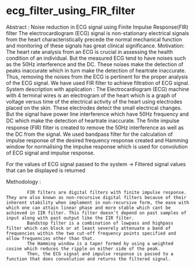 # ecg_filter_using_FIR_filter
Abstract :
       Noise reduction in ECG signal using Finite Impulse Response(FIR) filter
             The electrocardiogram (ECG) signal is non-stationary electrical signals from the heart characteristically precede the normal mechanical function and monitoring of these signals has great clinical significance.
Motivation:
             The heart rate analysis from an ECG is crucial in assessing the health condition of an individual. But the measured ECG tend to have noises such as the 50Hz interference and the DC.  These noises make the detection of peaks inaccurate which in turn make the detection of heartrate inaccurate. Thus, removing the noises from the ECG is pertinent for the proper analysis of the ECG signal. We have used FIR filter to achieve filtration of ECG signal.
System description with application :
             The Electrocardiogram (ECG) machine with 4 terminal wires is an electrogram of the heart which is a graph of voltage versus time of the electrical activity of the heart using electrodes placed on the skin. These electrodes detect the small electrical changes.
             But the signal have power line interference which have 50Hz frequency and DC which make the detection of heartrate inaccurate.
             The ﬁnite impulse response (FIR) ﬁlter is created to remove the 50Hz interference as well as the DC from the signal. 
             We used bandpass filter  for the calculation of impulse response of the desired frequency response created and Hamming window for normalising the impulse response which is used for convolution of ECG signal and impulse response. 

For the values of ECG signal passed to the system -> Filtered signal values that can be displayed is returned

Methodology :

            FIR filters are digital filters with finite impulse response. They are also known as non-recursive digital filters because of their inherent stability when implement in non-recursive form, the ease with which one can attain linear phase and more stable which cant be achieved in IIR filter. This filter doesn’t depend on past samples of input along with past output like the IIR filter.
            Bandstop filter is a combination of lowpass and highpass filter which can block or at least severely attenuate a band of frequencies within the two cut-off frequency points specified and allow frequencies other than that.  
            The Hamming window is a taper formed by using a weighted cosine which reduces the ripple on either side of the peak.
            Then, the ECG signal and impulse response is passed to a function that does convolution and returns the filtered signal.


